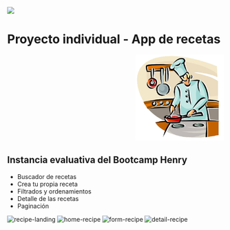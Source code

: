 <p align='left'>
    <img src='https://static.wixstatic.com/media/85087f_0d84cbeaeb824fca8f7ff18d7c9eaafd~mv2.png/v1/fill/w_160,h_30,al_c,q_85,usm_0.66_1.00_0.01/Logo_completo_Color_1PNG.webp' </img>
</p>

# Proyecto individual - App de recetas

<p align="right">
  <img height="200" src="./cooking.png" />
</p>

## Instancia evaluativa del Bootcamp Henry

- Buscador de recetas
- Crea tu propia receta
- Filtrados y ordenamientos
- Detalle de las recetas
- Paginación

![recipe-landing](https://user-images.githubusercontent.com/53587594/127255229-00f847f2-7e61-432b-b545-4ea882d60e4d.png)
![home-recipe](https://user-images.githubusercontent.com/53587594/127255233-66013543-9526-4616-981a-1fac437220da.png)
![form-recipe](https://user-images.githubusercontent.com/53587594/127255237-0044d95c-d4aa-48dc-8d46-f1afa36bcbf0.png)
![detail-recipe](https://user-images.githubusercontent.com/53587594/127255239-4e068d35-3601-4bab-bbdb-a491bf5c3531.png)
